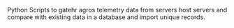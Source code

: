 Python Scripts to gatehr agros telemetry data from servers host servers and compare with existing data in a database and import unique records. 


